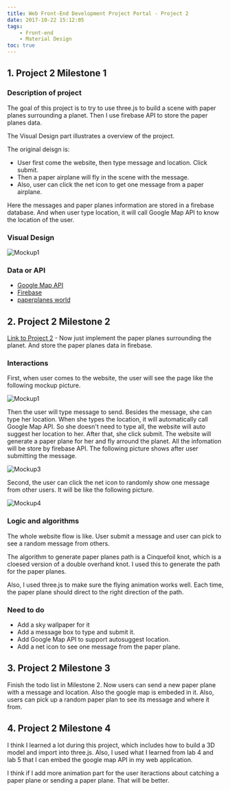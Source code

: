 ```yaml
---
title: Web Front-End Development Project Portal - Project 2
date: 2017-10-22 15:12:05
tags:
    - Front-end
    - Material Design
toc: true
---
```



## 1. Project 2 Milestone 1
### Description of project
<!-- The goal of this project is to search near nearby restraunts with Yelp data API and then show these locations in the Google Map. User can type in the search bar to search restraunts. I will use Google Map API to show the restraunts based on the results of Yelp. 

The original design is:
- User came to the website, show the nearby restraunts.
- User search restraunts, show the results returned by Yelp and show in the Google Map.
 -->

The goal of this project is to try to use three.js to build a scene with paper planes surrounding a planet. Then I use firebase API to store the paper planes data. 

The Visual Design part illustrates a overview of the project.

The original deisgn is:
- User first come the website, then type message and location. Click submit.
- Then a paper airplane will fly in the scene with the message.
- Also, user can click the net icon to get one message from a paper airplane. 

Here the messages and paper planes information are stored in a firebase database. And when user type location, it will call Google Map API to know the location of the user.
<!-- more -->

### Visual Design
![Mockup1](http://storage.googleapis.com/lichamnesia.appspot.com/images/project2mockup2.png) 

### Data or API 
- [Google Map API](https://developers.google.com/maps/)
- [Firebase](https://firebase.google.com)
- [paperplanes world](http://paperplanes.world)

## 2. Project 2 Milestone 2
[Link to Project 2](http://creative.colorado.edu/~shhu2952/fwd/projects/project2/) - Now just implement the paper planes surrounding the planet. And store the paper planes data in firebase.

### Interactions

First, when user comes to the website, the user will see the page like the following mockup picture.

![Mockup1](http://storage.googleapis.com/lichamnesia.appspot.com/images/project2mockup1.png)

Then the user will type message to send. Besides the message, she can type her location. When she types the location, it will automatically call Google Map API. So she doesn't need to type all, the website will auto suggest her location to her. After that, she click submit. The website will generate a paper plane for her and fly arround the planet. All the infomation will be store by firebase API. The following picture shows after user submitting the message.

![Mockup3](http://storage.googleapis.com/lichamnesia.appspot.com/images/project2mockup3.png) 

Second, the user can click the net icon to randomly show one message from other users. It will be like the following picture.

![Mockup4](http://storage.googleapis.com/lichamnesia.appspot.com/images/project2mockup4.png) 

### Logic and algorithms
The whole website flow is like. User submit a message and user can pick to see a random message from others. 

The algorithm to generate paper planes path is a Cinquefoil knot, which is a cloesed version of a double overhand knot. I used this to generate the path for the paper planes.

Also, I used three.js to make sure the flying animation works well. Each time, the paper plane should direct to the right direction of the path.

### Need to do
- Add a sky wallpaper for it
- Add a message box to type and submit it.
- Add Google Map API to support autosuggest location.
- Add a net icon to see one message from the paper plane.

## 3. Project 2 Milestone 3
Finish the todo list in Milestone 2. Now users can send a new paper plane with a message and location. Also the google map is embeded in it. Also, users can pick up a random paper plan to see its message and where it from.

## 4. Project 2 Milestone 4
I think I learned a lot during this project, which includes how to build a 3D model and import into three.js. Also, I used what I learned from lab 4 and lab 5 that I can embed the google map API in my web application.

I think if I add more animation part for the user iteractions about catching a paper plane or sending a paper plane. That will be better.
